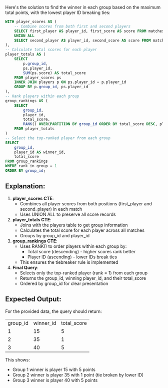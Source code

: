 Here's the solution to find the winner in each group based on the maximum total points, with the lowest player ID breaking ties:

```SQL
WITH player_scores AS (
    -- Combine scores from both first and second players
    SELECT first_player AS player_id, first_score AS score FROM matches
    UNION ALL
    SELECT second_player AS player_id, second_score AS score FROM matches
),
-- Calculate total scores for each player
player_totals AS (
    SELECT
        p.group_id,
        ps.player_id,
        SUM(ps.score) AS total_score
    FROM player_scores ps
    INNER JOIN players p ON ps.player_id = p.player_id
    GROUP BY p.group_id, ps.player_id
),
-- Rank players within each group
group_rankings AS (
    SELECT
        group_id,
        player_id,
        total_score,
        RANK() OVER(PARTITION BY group_id ORDER BY total_score DESC, player_id ASC) AS rank_in_group
    FROM player_totals
)
-- Select the top-ranked player from each group
SELECT
    group_id,
    player_id AS winner_id,
    total_score
FROM group_rankings
WHERE rank_in_group = 1
ORDER BY group_id;
```

## Explanation:

1. **player_scores CTE**:
    - Combines all player scores from both positions (first_player and second_player) in each match
    - Uses UNION ALL to preserve all score records
2. **player_totals CTE**:
    - Joins with the players table to get group information
    - Calculates the total score for each player across all matches
    - Groups by group_id and player_id
3. **group_rankings CTE**:
    - Uses RANK() to order players within each group by:
        - Total score (descending) - higher scores rank better
        - Player ID (ascending) - lower IDs break ties
    - This ensures the tiebreaker rule is implemented
4. **Final Query**:
    - Selects only the top-ranked player (rank = 1) from each group
    - Returns the group_id, winning player_id, and their total_score
    - Ordered by group_id for clear presentation

## Expected Output:

For the provided data, the query should return:

|   |   |   |
|---|---|---|
|group_id|winner_id|total_score|
|1|15|5|
|2|35|1|
|3|40|5|

This shows:

- Group 1 winner is player 15 with 5 points
- Group 2 winner is player 35 with 1 point (tie broken by lower ID)
- Group 3 winner is player 40 with 5 points